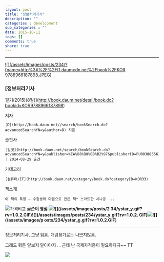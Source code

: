 ```yaml
---
layout: post
title: "정보처리기사"
description: ""
categories : development
sub_categories : ""
date: 2015-10-11
tags: []
comments: true
share: true
---
```


  

* * *

[ ![](/assets/images/posts/234/?fname=http%3A%2F%2Ft1.daumcdn.net%2Fbook%2FKOR
9788966187898.JPEG)
](http://book.daum.net/detail/book.do?bookid=KOR9788966187898)

###  [정보처리기사
필기(2015)(8절)](http://book.daum.net/detail/book.do?bookid=KOR9788966187898)

저자

    [D](http://book.daum.net//search/bookSearch.do?advancedSearchYN=y&author=D) 지음
출판사

    [길벗](http://book.daum.net/search/bookSearch.do?advancedSearchYN=y&publisher=%EA%B8%B8%EB%B2%97&publisherID=PU00388556) | 2014-08-29 출간
카테고리

    [컴퓨터/IT](http://book.daum.net/category/book.do?categoryID=KOR33)
책소개

    이 책의 특징 ― 수험생의 마음으로 만든 책* 스마트한 시나공 ...

![가격비교](/assets/images/posts/234/bt_info_compare.gif?rv=1.0.1.GIF) **글쓴이 평점 ![
](/assets/images/posts/234/ystar_y.gif?rv=1.0.2.GIF)![](/assets/images/posts/2
34/ystar_y.gif?rv=1.0.2.GIF)![](/assets/images/posts/234/ystar_y.gif?rv=1.0.2.
GIF)![](/assets/images/posts/234/ystar_g.gif?rv=1.0.2.GIF)![](/assets/images/p
osts/234/ystar_g.gif?rv=1.0.2.GIF)**

* * *

  

정보처리기사, 그냥 읽음. 개념짚기로는 나쁘지않음.

그래도 뭐든 얕보지 말아야지 . . 근데 난 국제자격증이 필요하다규~~ TT

  

  

![](/assets/images/posts/234/2114763356192C0F39F33A.JPEG)

  

